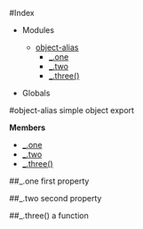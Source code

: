 #Index

* Modules
  * [object-alias](#module_object-alias)
    * [_.one](#module_object-alias.one)
    * [_.two](#module_object-alias.two)
    * [_.three()](#module_object-alias.three)

* Globals

<a name="module_object-alias"></a>
#object-alias
simple object export

**Members**

* [_.one](#module_object-alias.one)
* [_.two](#module_object-alias.two)
* [_.three()](#module_object-alias.three)

<a name="module_object-alias.one"></a>
##_.one
first property

<a name="module_object-alias.two"></a>
##_.two
second property

<a name="module_object-alias.three"></a>
##_.three()
a function

